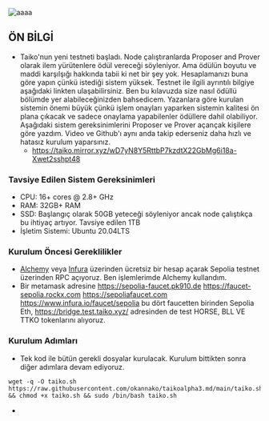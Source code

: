 ![aaaa](https://github.com/okannako/taikoalpha3.md/assets/73176377/415280cb-8380-4463-b43e-251163cf849a)

## ÖN BİLGİ
- Taiko'nun yeni testneti başladı. Node çalıştıranlarda Proposer and Prover olarak ilem yürütenlere ödül vereceği söyleniyor. Ama ödülün boyutu ve maddi karşılşığı hakkında tabii ki net bir şey yok. Hesaplamanızı buna göre yapın çünkü istediği sistem yüksek. Testnet ile ilgili ayrıntılı bilgiye aşağıdaki linkten ulaşabilirsiniz. Ben bu kılavuzda size nasıl ödüllü bölümde yer alabileceğinizden bahsedicem. Yazanlara göre kurulan sistemin önemi büyük çünkü işlem onayları yaparken sistemin kalitesi ön plana çıkacak ve sadece onaylama yapabilenler ödüllere dahil olabiliyor. Aşağıdaki sistem gereksinimlerini Proposer ve Prover açançak kişilere göre yazdım. Video ve Github'ı aynı anda takip ederseniz daha hızlı ve hatasız kurulum yaparsınız.
   - https://taiko.mirror.xyz/wD7yN8Y5RttbP7kzdtX22GbMg6i18a-Xwet2sshpt48

### Tavsiye Edilen Sistem Gereksinimleri

- CPU: 16+ cores @ 2.8+ GHz 
- RAM: 32GB+ RAM 
- SSD: Başlangıç olarak 50GB yeteceği söyleniyor ancak node çalıştıkça bu ihtiyaç artıyor. Tavsiye edilen 1TB
- İşletim Sistemi: Ubuntu 20.04LTS

### Kurulum Öncesi Gereklilikler

- [Alchemy](https://www.alchemy.com/) veya [Infura](https://www.infura.io/) üzerinden ücretsiz bir hesap açarak Sepolia testnet üzerinden RPC açıyoruz. Ben işlemlerimde Alchemy kullandım.
- Bir metamask adresine https://sepolia-faucet.pk910.de https://faucet-sepolia.rockx.com https://sepoliafaucet.com https://www.infura.io/faucet/sepolia bu dört faucetten birinden Sepolia Eth, https://bridge.test.taiko.xyz/ adresinden de test HORSE, BLL VE TTKO tokenlarını alıyoruz.

### Kurulum Adımları

- Tek kod ile bütün gerekli dosyalar kurulacak. Kurulum bittikten sonra diğer adımlara devam ediyoruz. 
```
wget -q -O taiko.sh https://raw.githubusercontent.com/okannako/taikoalpha3.md/main/taiko.sh && chmod +x taiko.sh && sudo /bin/bash taiko.sh
```
-

